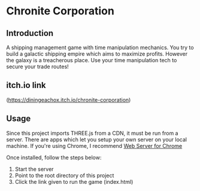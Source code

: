 # Chronite Corporation

## Introduction
A shipping management game with time manipulation mechanics. You try to build a galactic shipping empire which aims to maximize profits. However the galaxy is a treacherous place. Use your time manipulation tech to secure your trade routes!

## itch.io link
(https://diningeachox.itch.io/chronite-corporation)

## Usage
Since this project imports THREE.js from a CDN, it must be run from a server. There are apps which let you setup your own server on your local machine. If you're using Chrome, I recommend [Web Server for Chrome](https://chrome.google.com/webstore/detail/web-server-for-chrome/ofhbbkphhbklhfoeikjpcbhemlocgigb/related?hl=en)

Once installed, follow the steps below:
1. Start the server
2. Point to the root directory of this project 
3. Click the link given to run the game (index.html)



